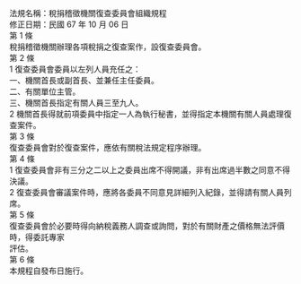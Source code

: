法規名稱：稅捐稽徵機關復查委員會組織規程  
修正日期：民國 67 年 10 月 06 日  
第 1 條  
稅捐稽徵機關辦理各項稅捐之復查案作，設復查委員會。  
第 2 條  
1 復查委員會委員以左列人員充任之：  
一、機關首長或副首長、並兼任主任委員。  
二、有關單位主管。  
三、機關首長指定有關人員三至九人。  
2 機關首長得就前項委員中指定一人為執行秘書，並得指定本機關有關人員處理復查案件。  
第 3 條  
復查委員會對於復查案件，應依有關稅法規定程序辦理。  
第 4 條  
1 復查委員會非有三分之二以上之委員出席不得開議，非有出席過半數之同意不得決議。  
2 復查委員會審議案件時，應將各委員不同意見詳細列入紀錄，並得請有關人員列席。  
第 5 條  
復查委員會於必要時得向納稅義務人調查或詢問，對於有關財產之價格無法評價時，得委託專家  
評估。  
第 6 條  
本規程自發布日施行。  


